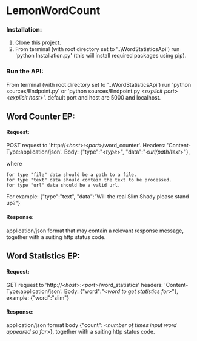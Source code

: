 # LemonWordCount

### Installation:
  1. Clone this project.
  2. From terminal (with root directory set to '..\WordStatisticsApi') run 'python    Installation.py' (this will install required packages using pip).

### Run the API:
  From terminal (with root directory set to '..\WordStatisticsApi') run 'python
  sources/Endpoint.py' or 'python sources/Endpoint.py <*explicit port*> <*explicit host*>'. 
  default port and host are 5000 and localhost.

## Word Counter EP:
  #### Request:
  POST request to 'http://<*host*>:<*port*>/word_counter'.
  Headers: 'Content-Type:application/json'.
  Body: {"type":"<*type*>", "data":"<*url/path/text*>"}, 
  
where 

    for type "file" data should be a path to a file.
    for type "text" data should contain the text to be processed.
    for type "url" data should be a valid url.
  
  For example: {"type":"text", "data":"Will the real Slim Shady please stand up?"}
  
  #### Response:
  application/json format that may contain a relevant response message, together
  with a suiting http status code.
  
## Word Statistics EP:
  #### Request:
  GET request to 'http://<*host*>:<*port*>/word_statistics'
  headers: 'Content-Type:application/json'.
  Body: {"word":"<*word to get statistics for*>"}, example: {"word":"slim"}
  
  #### Response:
  application/json format body {"count": <*number of times input word appeared so far*>}, 
  together with a suiting http status code.
